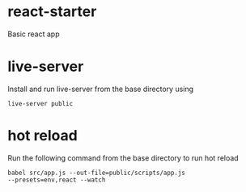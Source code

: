 # react-starter

Basic react app

# live-server

Install and run live-server from the base directory using

<code>live-server public</code>

# hot reload

Run the following command from the base directory to run hot reload

<code>babel src/app.js --out-file=public/scripts/app.js --presets=env,react --watch</code>
